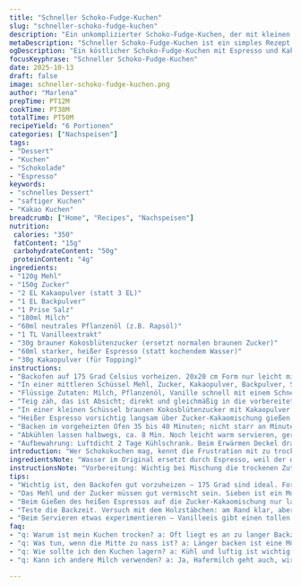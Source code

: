 ```yaml
---
title: "Schneller Schoko-Fudge-Kuchen"
slug: "schneller-schoko-fudge-kuchen"
description: "Ein unkomplizierter Schoko-Fudge-Kuchen, der mit kleinen Anpassungen und Wissen um Timing und Texturen gelingt. Statt Wasser wird heißer Espresso genutzt, um dem Ganzen mehr Tiefe zu geben. Das Ergebnis ist eine dicke, saftige Schicht mit schokoladigem Topping. Keine Angst vor ungleichmäßiger Kruste – ich erkläre, wie man die Backzeit anpasst und auf optische sowie haptische Signale achtet. Das Corkentupfen mit braunem Kokoszucker sorgt für zusätzlichen Crunch. Geeignet auch für ungeduldige Bäcker, die eine unkomplizierte Süßspeise suchen."
metaDescription: "Schneller Schoko-Fudge-Kuchen ist ein simples Rezept mit Espresso für den besonderen Geschmack; saftig und schokoladig."
ogDescription: "Ein köstlicher Schoko-Fudge-Kuchen mit Espresso und Kakaogeschmack; ideal für ein schnelles Dessert."
focusKeyphrase: "Schneller Schoko-Fudge-Kuchen"
date: 2025-10-13
draft: false
image: schneller-schoko-fudge-kuchen.png
author: "Marlena"
prepTime: PT12M
cookTime: PT38M
totalTime: PT50M
recipeYield: "6 Portionen"
categories: ["Nachspeisen"]
tags:
- "Dessert"
- "Kuchen"
- "Schokolade"
- "Espresso"
keywords:
- "schnelles Dessert"
- "saftiger Kuchen"
- "Kakao Kuchen"
breadcrumb: ["Home", "Recipes", "Nachspeisen"]
nutrition: 
 calories: "350"
 fatContent: "15g"
 carbohydrateContent: "50g"
 proteinContent: "4g"
ingredients:
- "120g Mehl"
- "150g Zucker"
- "2 EL Kakaopulver (statt 3 EL)"
- "1 EL Backpulver"
- "1 Prise Salz"
- "180ml Milch"
- "60ml neutrales Pflanzenöl (z.B. Rapsöl)"
- "1 TL Vanilleextrakt"
- "30g brauner Kokosblütenzucker (ersetzt normalen braunen Zucker)"
- "60ml starker, heißer Espresso (statt kochendem Wasser)"
- "30g Kakaopulver (für Topping)"
instructions:
- "Backofen auf 175 Grad Celsius vorheizen. 20x20 cm Form nur leicht mit Öl einfetten. Nicht zu viel, Schokolade reagiert schnell mit zu fettiger Form und rutscht runter."
- "In einer mittleren Schüssel Mehl, Zucker, Kakaopulver, Backpulver, Salz gründlich vermischen. Ich verwende immer ein Sieb für das Kakao- und Backpulvergemisch – klumpt sonst gern."
- "Flüssige Zutaten: Milch, Pflanzenöl, Vanille schnell mit einem Schneebesen unter die trockenen Zutaten heben. Nicht zu lange rühren, lieber kurz aber gleichmäßig, damit die Struktur locker bleibt."
- "Teig zäh, das ist Absicht; direkt und gleichmäßig in die vorbereitete Form streichen. Der dicke Teig verteilt sich meist nicht von alleine – mit nassen Löffel oder Rückseite eines feuchten Spatels nachhelfen."
- "In einer kleinen Schüssel braunen Kokosblütenzucker mit Kakaopulver vermischen. Gleichmäßig über den dicken Rohteig streuen – schönes Aromaquadrat."
- "Heißer Espresso vorsichtig langsam über Zucker-Kakaomischung gießen. Nicht schütten, damit die Schichtung bestehen bleibt, aber die Feuchtigkeit darunterzieht. Kleine Blasen oder leichte Dampfwolken ein Zeichen, dass’s heiß genug ist."
- "Backen im vorgeheizten Ofen 35 bis 40 Minuten; nicht starr an Minuten kleben. Pieksen mit Holzstäbchen ergibt am Rand meist klares Ergebnis, doch Mitte gern noch etwas warm und feucht: so bleibt der Fudge saftig. Wer sicher gehen will, wartet noch 5 Minuten im ausgeschalteten Ofen mit angelehnter Tür."
- "Abkühlen lassen halbwegs, ca. 8 Min. Noch leicht warm servieren, gerne mit Vanilleeis. Das Kontrastgefühl von heiß schokoladig, kalt cremig – macht Kultur für den Gaumen."
- "Aufbewahrung: Luftdicht 2 Tage Kühlschrank. Beim Erwärmen Deckel drauf, damit Oberfläche nicht austrocknet."
introduction: "Wer Schokokuchen mag, kennt die Frustration mit zu trockenen oder zu matschigen Böden. Die kleine Variante hier setzt auf die Balance von dunklem Kakao, cremiger Milch und dem Schub von Vanille. Espresso statt heißem Wasser bringt nicht nur Tiefe, sondern belebt die Schokolade im Teig. Der Zucker-Kakao-Mix auf der Oberfläche karamellisiert leicht – für mehr Biss. Mit der richtigen Textur, lockerer durch die begrenzte Kakaomenge und die Backpulversteuerung, bekommt man einen Kuchen, der auch ein bisschen Zeit und Erfahrung beim Backen belohnt. Gerade für Leute, die mit Backzeiten hadern: Das visuelle und haptische Feedback bei diesem Kuchen gibt klare Hinweise, wann Schluss sein muss."
ingredientsNote: "Wasser im Original ersetzt durch Espresso, weil der die Kakaoaromen aufblühen lässt, ohne zusätzlich Süße. Kokosblütenzucker statt gewöhnlichem braunem Zucker nimmt den Overkill an Süße raus. Die Kakaomenge leicht verringert – zu viel Kakao macht oft staubig oder trocken. Wichtig: Pflanzenöl muss neutral sein, aber ruhig mit etwas Eigengeschmack. Kann man auch Sonnenblumen- oder Avocadoöl nehmen. Milch kann mit Hafermilch ersetzt werden, macht aber die Textur etwas weniger saftig. Beim Kakao immer auf ungesüßt achten, sonst wird’s zu süß und Zuckerbild verändert sich. Backpulver nicht weglassen - sorgt für fluffigeren Krümel."
instructionsNote: "Vorbereitung: Wichtig bei Mischung die trockenen Zutaten wirklich zu sieben, damit sich das Backpulver gleichmäßig verteilt. Flüssige Zutaten schnell, aber sorgfältig untermischen – zu langes Rühren baut Luft ab, zu kurz verteilt Pulver und Zucker nicht. Guss: Der Espresso muss heiß sein, sonst verklebt der Zucker nicht richtig. Gießen vorsichtig, damit das nicht alles zusammentropft, sonst wird der Boden zu nass. Backzeit: Ich verlasse mich nicht nur auf Minuten – wenn die Oberfläche glänzend und leicht aufspringend aussieht, ist es gut. Stichprobe am Rand gibt Treffer – der Kern darf noch leicht feucht sein, sonst wird’s trocken. Abkühlen: Der Kuchen ist innen eine Art Fudge, daher nicht zu schnell kühlen und auf Vollständigkeit prüfen. Falls die Mitte zu weich bleibt, Backzeit mit 5 Minuten verlängern – kontrolliert abchecken. Beim Servieren: Noch warm, knuspriger Zucker deckt sich mit Eis zum Kontrast."
tips:
- "Wichtig ist, den Backofen gut vorzuheizen – 175 Grad sind ideal. Form dünn einfetten. Zu viel Öl sorgt für klebrige Probleme. Wenn der Kuchen nicht ohne Bruch rausgeht, war’s zu fettig."
- "Das Mehl und der Zucker müssen gut vermischt sein. Sieben ist ein Muss. Klumpen verhindern eine gleichmäßige Struktur. Ich lasse die Mischung nicht zu lange ruhen, damit die Luftblasen erhalten bleiben."
- "Beim Gießen des heißen Espressos auf die Zucker-Kakaomischung nur langsam und vorsichtig vorgehen. Überschüssiges Schütten kann feuchte Stellen verursachen. Kleine Blasen sind ein Zeichen für die richtige Temperatur."
- "Teste die Backzeit. Versuch mit dem Holzstäbchen: am Rand klar, aber in der Mitte darf er leicht feucht sein. Das ist der Fudge. Wenn er trocken ist, dann war’s zu lange im Ofen."
- "Beim Servieren etwas experimentieren – Vanilleeis gibt einen tollen Kontrast. Noch warm servieren ist wichtig. Es bringt das Aroma voll zur Geltung und gibt tolle Texturen."
faq:
- "q: Warum ist mein Kuchen trocken? a: Oft liegt es an zu langer Backzeit. Früher prüfen ist besser. Achte auf die Oberfläche, sie sollte glänzend sein. Teste am Rand."
- "q: Was tun, wenn die Mitte zu nass ist? a: Länger backen ist eine Möglichkeit. Kontrollier nach 5 Minuten nochmal. Brauchst du die Zeit, plane besser mit. Nicht zu ungeduldig sein."
- "q: Wie sollte ich den Kuchen lagern? a: Kühl und luftig ist wichtig. Im Kühlschrank bleibt er zwei Tage gut. Bei Erwärmen decken, damit der Kuchen nicht austrocknet."
- "q: Kann ich andere Milch verwenden? a: Ja, Hafermilch geht auch, wirkt aber leicht anders. Das Ergebnis wird etwas weniger cremig. So viele Möglichkeiten in der Küche."

---
```

